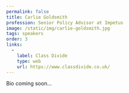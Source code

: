 ```yaml
---
permalink: false
title: Carlie Goldsmith
profession: Senior Policy Advisor at Impetus
image: /static/img/carlie-goldsmith.jpg
tags: speakers
order: 3
links:
  -
    label: Class Divide
    type: web
    url: https://www.classdivide.co.uk/
---
```


Bio coming soon…
